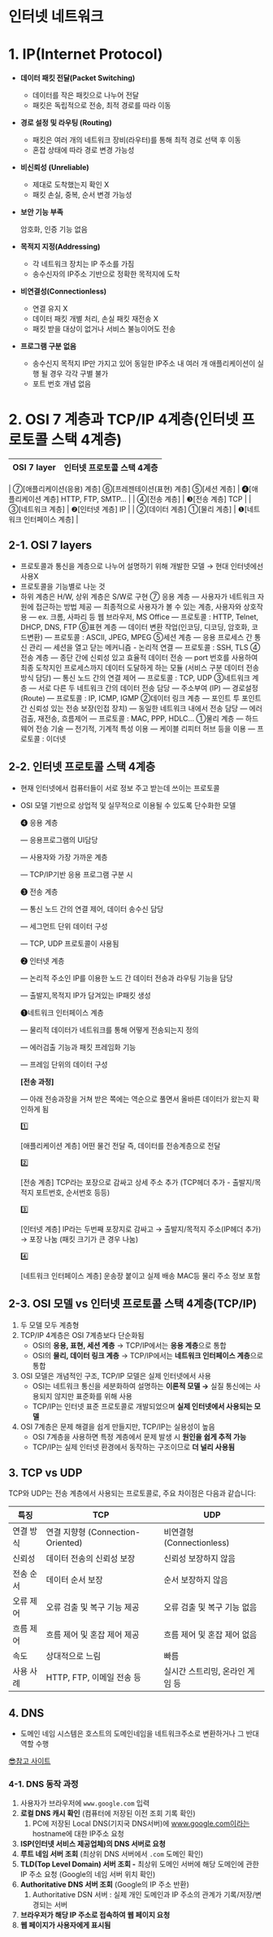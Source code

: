 # 인터넷 네트워크

# 1. IP(Internet Protocol)

- **데이터 패킷 전달(Packet Switching)**
    <aside>
    
    - 데이터를 작은 패킷으로 나누어 전달
    - 패킷은 독립적으로 전송, 최적 경로를 따라 이동
    </aside>

- **경로 설정 및 라우팅 (Routing)**
    <aside>
    
    - 패킷은 여러 개의 네트워크 장비(라우터)를 통해 최적 경로 선택 후 이동
    - 혼잡 상태에 따라 경로 변경 가능성
    </aside>

- **비신뢰성 (Unreliable)**
    <aside>
    
    - 제대로 도착했는지 확인 X
    - 패킷 손실, 중복, 순서 변경 가능성
    </aside>

- **보안 기능 부족**

    <aside>
    
    암호화, 인증 기능 없음
    
    </aside>

- **목적지 지정(Addressing)**
    <aside>
    
    - 각 네트워크 장치는 IP 주소를 가짐
    - 송수신자의 IP주소 기반으로 정확한 목적지에 도착
    </aside>

- **비연결성(Connectionless)**
    <aside>
    
    - 연결 유지 X
    - 데이터 패킷 개별 처리, 손실 패킷 재전송 X
    - 패킷 받을 대상이 없거나 서비스 불능이어도 전송
    </aside>

- **프로그램 구분 없음**
    <aside>
    
    - 송수신지 목적지 IP만 가지고 있어 동일한 IP주소 내 여러 개 애플리케이션이 실행 될 경우 각각 구별 불가
    - 포트 번호 개념 없음
    </aside>

# 2. OSI 7 계층과 TCP/IP 4계층(인터넷 프로토콜 스택 4계층)

| OSI 7 layer | 인터넷 프로토콜 스택 4계층 |
| ----------- | -------------------------- |

| ⑦[애플리케이션(응용) 계층]
⑥[프레젠테이션(표현) 계층]
⑤[세션 계층] | ❹[애플리케이션 계층]
HTTP, FTP, SMTP… |
| ④[전송 계층] | ❸[전송 계층] TCP |
| ③[네트워크 계층] | ❷[인터넷 계층] IP |
| ②[데이터 계층]
①[물리 계층] | ❶[네트워크 인터페이스 계층] |

## 2-1. OSI 7 layers

- 프로토콜과 통신을 계층으로 나누어 설명하기 위해 개발한 모델 → 현대 인터넷에선 사용X
- 프로토콜을 기능별로 나눈 것
- 하위 계층은 H/W, 상위 계층은 S/W로 구현
  ⑦ 응용 계층
  — 사용자가 네트워크 자원에 접근하는 방법 제공
  — 최종적으로 사용자가 볼 수 있는 계층, 사용자와 상호작용
  — ex. 크롬, 사파리 등 웹 브라우저, MS Office
  — 프로토콜 : HTTP, Telnet, DHCP, DNS, FTP
  ⑥표현 계층
  — 데이터 변환 작업(인코딩, 디코딩, 암호화, 코드변환)
  — 프로토콜 : ASCII, JPEG, MPEG
  ⑤세션 계층
  — 응용 프로세스 간 통신 관리
  — 세션을 열고 닫는 메커니즘 - 논리적 연결
  — 프로토콜 : SSH, TLS
  ④전송 계층
  — 종단 간에 신뢰성 있고 효율적 데이터 전송
  — port 번호를 사용하여 최종 도착지인 프로세스까지 데이터 도달하게 하는 모듈
  (서비스 구분 데이터 전송방식 담당)
  — 통신 노드 간의 연결 제어
  — 프로토콜 : TCP, UDP
  ③네트워크 계층
  — 서로 다른 두 네트워크 간의 데이터 전송 담당
  — 주소부여 (IP)
  — 경로설정(Route)
  — 프로토콜 : IP, ICMP, IGMP
  ②데이터 링크 계층
  — 포인트 투 포인트간 신뢰성 있는 전송 보장(인접 장치)
  — 동일한 네트워크 내에서 전송 담당
  — 에러검출, 재전송, 흐름제어
  — 프로토콜 : MAC, PPP, HDLC…
  ①물리 계층
  — 하드웨어 전송 기술
  — 전기적, 기계적 특성 이용
  — 케이블 리피터 허브 등을 이용
  — 프로토콜 : 이더넷

## 2-2. 인터넷 프로토콜 스택 4계층

- 현재 인터넷에서 컴퓨터들이 서로 정보 주고 받는데 쓰이는 프로토콜
- OSI 모델 기반으로 상업적 및 실무적으로 이용될 수 있도록 단수화한 모델

  ❹ 응용 계층

  — 응용프로그램의 UI담당

  — 사용자와 가장 가까운 계층

  — TCP/IP기반 응용 프로그램 구분 시

  ❸ 전송 계층

  — 통신 노드 간의 연결 제어, 데이터 송수신 담당

  — 세그먼트 단위 데이터 구성

  — TCP, UDP 프로토콜이 사용됨

  ❷ 인터넷 계층

  — 논리적 주소인 IP를 이용한 노드 간 데이터 전송과 라우팅 기능을 담당

  — 출발지,목적지 IP가 담겨있는 IP패킷 생성

  ❶네트워크 인터페이스 계층

  — 물리적 데이터가 네트워크를 통해 어떻게 전송되는지 정의

  — 에러검출 기능과 패킷 프레임화 기능

  — 프레임 단위의 데이터 구성

  **[전송 과정]**

  — 아래 전송과장을 거쳐 받은 쪽에는 역순으로 풀면서 올바른 데이터가 왔는지 확인하게 됨

    <aside>
    1️⃣

  [애플리케이션 계층]
  어떤 물건 전달 즉, 데이터를 전송계층으로 전달

    </aside>

    <aside>
    2️⃣

  [전송 계층]
  TCP라는 포장으로 감싸고 상세 주소 추가
  (TCP헤더 추가 - 출발지/목적지 포트번호, 순서번호 등등)

    </aside>

    <aside>
    3️⃣

  [인터넷 계층]
  IP라는 두번째 포장지로 감싸고 → 출발지/목적지 주소(IP헤더 추가) → 포장 나눔 (패킷 크기가 큰 경우 나눔)

    </aside>

    <aside>
    4️⃣

  [네트워크 인터페이스 계층]
  운송장 붙이고 실제 배송
  MAC등 물리 주소 정보 포함

    </aside>

## 2-3. OSI 모델 vs 인터넷 프로토콜 스택 4계층(TCP/IP)

1. 두 모델 모두 계층형
2. TCP/IP 4계층은 OSI 7계층보다 단순화됨
   - OSI의 **응용, 표현, 세션 계층** → TCP/IP에서는 **응용 계층**으로 통합
   - OSI의 **물리, 데이터 링크 계층** → TCP/IP에서는 **네트워크 인터페이스 계층**으로 통합
3. OSI 모델은 개념적인 구조, TCP/IP 모델은 실제 인터넷에서 사용
   - OSI는 네트워크 통신을 세분화하여 설명하는 **이론적 모델 →** 실질 통신에는 사용되지 않지만 표준화를 위해 사용
   - TCP/IP는 인터넷 표준 프로토콜로 개발되었으며 **실제 인터넷에서 사용되는 모델**
4. OSI 7계층은 문제 해결을 쉽게 만들지만, TCP/IP는 실용성이 높음
   - OSI 7계층을 사용하면 특정 계층에서 문제 발생 시 **원인을 쉽게 추적 가능**
   - TCP/IP는 실제 인터넷 환경에서 동작하는 구조이므로 **더 널리 사용됨**

## 3. TCP vs UDP

TCP와 UDP는 전송 계층에서 사용되는 프로토콜로, 주요 차이점은 다음과 같습니다:​

| 특징      | TCP                               | UDP                             |
| --------- | --------------------------------- | ------------------------------- |
| 연결 방식 | 연결 지향형 (Connection-Oriented) | 비연결형 (Connectionless)       |
| 신뢰성    | 데이터 전송의 신뢰성 보장         | 신뢰성 보장하지 않음            |
| 전송 순서 | 데이터 순서 보장                  | 순서 보장하지 않음              |
| 오류 제어 | 오류 검출 및 복구 기능 제공       | 오류 검출 및 복구 기능 없음     |
| 흐름 제어 | 흐름 제어 및 혼잡 제어 제공       | 흐름 제어 및 혼잡 제어 없음     |
| 속도      | 상대적으로 느림                   | 빠름                            |
| 사용 사례 | HTTP, FTP, 이메일 전송 등         | 실시간 스트리밍, 온라인 게임 등 |

## 4. DNS

- 도메인 네임 시스템은 호스트의 도메인네임을 네트워크주소로 변환하거나 그 반대 역할 수행

<a href="https://inpa.tistory.com/entry/WEB-%F0%9F%8C%90-DNS-%EA%B0%9C%EB%85%90-%EB%8F%99%EC%9E%91-%EC%99%84%EB%B2%BD-%EC%9D%B4%ED%95%B4-%E2%98%85-%EC%95%8C%EA%B8%B0-%EC%89%BD%EA%B2%8C-%EC%A0%95%EB%A6%AC" target="_blank">😎참고 사이트</a>

### 4-1. **DNS 동작 과정**

1. 사용자가 브라우저에 `www.google.com` 입력
2. **로컬 DNS 캐시 확인** (컴퓨터에 저장된 이전 조회 기록 확인)
   1. PC에 저장된 Local DNS(기지국 DNS서버)에 www.google.com이라는 hostname에 대한 IP주소 요청
3. **ISP(인터넷 서비스 제공업체)의 DNS 서버로 요청**
4. **루트 네임 서버 조회** (최상위 DNS 서버에서 `.com` 도메인 확인)
5. **TLD(Top Level Domain) 서버 조회 -** 최상위 도메인 서버에 해당 도메인에 관한 IP 주소 요청 (Google의 네임 서버 위치 확인)
6. **Authoritative DNS 서버 조회** (Google의 IP 주소 반환)
   1. Authoritative DSN 서버 : 실제 개인 도메인과 IP 주소의 관계가 기록/저장/변경되는 서버
7. **브라우저가 해당 IP 주소로 접속하여 웹 페이지 요청**
8. **웹 페이지가 사용자에게 표시됨**
